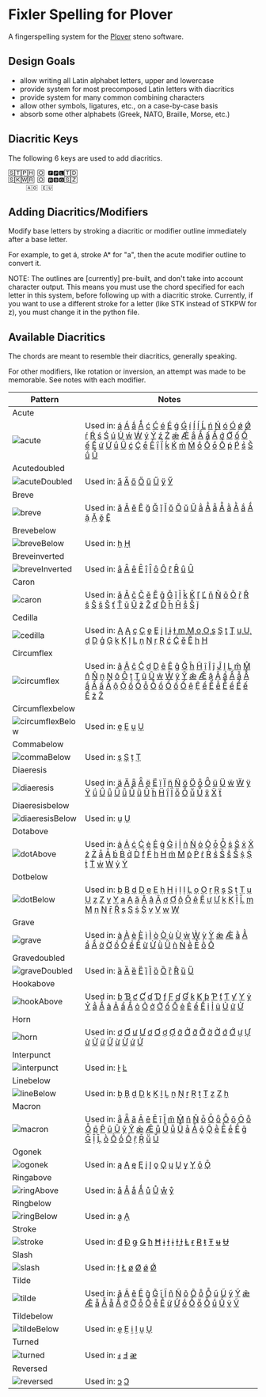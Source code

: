 
# Fixler Spelling for Plover
A fingerspelling system for the [Plover](https://www.openstenoproject.org/plover/) steno software.


## Design Goals
* allow writing all Latin alphabet letters, upper and lowercase
* provide system for most precomposed Latin letters with diacritics
* provide system for many common combining characters
* allow other symbols, ligatures, etc., on a case-by-case basis
* absorb some other alphabets (Greek, NATO, Braille, Morse, etc.)


## Diacritic Keys
The following 6 keys are used to add diacritics.
```
🅂🅃🄿🄷 🄾 🅵🅿🅻🅃🄳
🅂🄺🅆🅁 🄾 🆁🅱🅶🅂🅉
　　　🄰🄾 🄴🅄
```


## Adding Diacritics/Modifiers
Modify base letters by stroking a diacritic or modifier outline immediately after a base letter.

For example, to get á, stroke A* for "a", then the acute modifier outline to  convert it.

NOTE: The outlines are [currently] pre-built, and don't take into account character output. This means you must use the chord specified for each letter in this system, before following up with a diacritic stroke. Currently, if you want to use a different stroke for a letter (like STK instead of STKPW for z), you must change it in the python file.


## Available Diacritics
The chords are meant to resemble their diacritics, generally speaking.

For other modifiers, like rotation or inversion, an attempt was made to be memorable. See notes with each modifier.

|Pattern|Notes|
|-|-|
|Acute| |
|![acute](images/acute.png)|Used in: [á](https://en.wikipedia.org/wiki/%C3%81) [Á](https://en.wikipedia.org/wiki/%C3%81) [ǻ](https://en.wikipedia.org/wiki/%C3%85#On_computers) [Ǻ](https://en.wikipedia.org/wiki/%C3%85#On_computers) [ć](https://en.wikipedia.org/wiki/%C4%86) [Ć](https://en.wikipedia.org/wiki/%C4%86) [é](https://en.wikipedia.org/wiki/%C3%89) [É](https://en.wikipedia.org/wiki/%C3%89) [ǵ](https://en.wikipedia.org/wiki/%C7%B4) [Ǵ](https://en.wikipedia.org/wiki/%C7%B4) [í](https://en.wikipedia.org/wiki/%C3%8D) [Í](https://en.wikipedia.org/wiki/%C3%8D) [ĺ](https://en.wikipedia.org/wiki/Acute_accent) [Ĺ](https://en.wikipedia.org/wiki/Acute_accent) [ń](https://en.wikipedia.org/wiki/%C5%83) [Ń](https://en.wikipedia.org/wiki/%C5%83) [ó](https://en.wikipedia.org/wiki/%C3%93) [Ó](https://en.wikipedia.org/wiki/%C3%93) [ǿ](https://en.wikipedia.org/wiki/%C3%98#%C7%BE) [Ǿ](https://en.wikipedia.org/wiki/%C3%98#%C7%BE) [ŕ](https://en.wikipedia.org/wiki/%C5%94) [Ŕ](https://en.wikipedia.org/wiki/%C5%94) [ś](https://en.wikipedia.org/wiki/%C5%9A) [Ś](https://en.wikipedia.org/wiki/%C5%9A) [ú](https://en.wikipedia.org/wiki/%C3%9A) [Ú](https://en.wikipedia.org/wiki/%C3%9A) [ẃ](https://en.wikipedia.org/wiki/%E1%BA%82) [Ẃ](https://en.wikipedia.org/wiki/%E1%BA%82) [ý](https://en.wikipedia.org/wiki/%C3%9D) [Ý](https://en.wikipedia.org/wiki/%C3%9D) [ź](https://en.wikipedia.org/wiki/%C5%B9) [Ź](https://en.wikipedia.org/wiki/%C5%B9) [ǽ](https://en.wikipedia.org/wiki/%C3%86) [Ǽ](https://en.wikipedia.org/wiki/%C3%86) [ắ](https://www.compart.com/en/unicode/U+1EAF) [Ắ](https://www.compart.com/en/unicode/U+1EAE) [ấ](https://www.compart.com/en/unicode/U+1EA5) [Ấ](https://www.compart.com/en/unicode/U+1EA4) [ớ](https://www.compart.com/en/unicode/U+1EDB) [Ớ](https://www.compart.com/en/unicode/U+1EDA) [ố](https://www.compart.com/en/unicode/U+1ED1) [Ố](https://www.compart.com/en/unicode/U+1ED0) [ế](https://www.compart.com/en/unicode/U+1EBF) [Ế](https://www.compart.com/en/unicode/U+1EBE) [ứ](https://www.compart.com/en/unicode/U+1EE9) [Ứ](https://www.compart.com/en/unicode/U+1EE8) [ǘ](https://www.compart.com/en/unicode/U+01D8) [Ǘ](https://www.compart.com/en/unicode/U+01D7) [ḉ](https://www.compart.com/en/unicode/U+1E09) [Ḉ](https://www.compart.com/en/unicode/U+1E08) [ḗ](https://www.compart.com/en/unicode/U+1E17) [Ḗ](https://www.compart.com/en/unicode/U+1E16) [ḯ](https://www.compart.com/en/unicode/U+1E2F) [Ḯ](https://www.compart.com/en/unicode/U+1E2E) [ḱ](https://www.compart.com/en/unicode/U+1E31) [Ḱ](https://www.compart.com/en/unicode/U+1E30) [ḿ](https://www.compart.com/en/unicode/U+1E3F) [Ḿ](https://www.compart.com/en/unicode/U+1E3E) [ṍ](https://www.compart.com/en/unicode/U+1E4D) [Ṍ](https://www.compart.com/en/unicode/U+1E4C) [ṓ](https://www.compart.com/en/unicode/U+1E53) [Ṓ](https://www.compart.com/en/unicode/U+1E52) [ṕ](https://www.compart.com/en/unicode/U+1E55) [Ṕ](https://www.compart.com/en/unicode/U+1E54) [ṥ](https://www.compart.com/en/unicode/U+1E65) [Ṥ](https://www.compart.com/en/unicode/U+1E64) [ṹ](https://www.compart.com/en/unicode/U+1E79) [Ṹ](https://www.compart.com/en/unicode/U+1E78)|
|Acutedoubled| |
|![acuteDoubled](images/acuteDoubled.png)|Used in: [a̋](https://en.wikipedia.org/wiki/Double_acute_accent#Letters_with_double_acute) [A̋](https://en.wikipedia.org/wiki/Double_acute_accent#Letters_with_double_acute) [ő](https://en.wikipedia.org/wiki/%C5%90) [Ő](https://en.wikipedia.org/wiki/%C5%90) [ű](https://en.wikipedia.org/wiki/Double_acute_accent#Letters_with_double_acute) [Ű](https://en.wikipedia.org/wiki/Double_acute_accent#Letters_with_double_acute) [ӳ](https://en.wikipedia.org/wiki/Double_acute_accent#Letters_with_double_acute) [Ӳ](https://en.wikipedia.org/wiki/Double_acute_accent#Letters_with_double_acute)|
|Breve| |
|![breve](images/breve.png)|Used in: [ă](https://en.wikipedia.org/wiki/%C4%82) [Ă](https://en.wikipedia.org/wiki/%C4%82) [ĕ](https://en.wikipedia.org/wiki/Breve#Letters_with_breve) [Ĕ](https://en.wikipedia.org/wiki/Breve#Letters_with_breve) [ğ](https://en.wikipedia.org/wiki/%C4%9E) [Ğ](https://en.wikipedia.org/wiki/%C4%9E) [ĭ](https://en.wikipedia.org/wiki/Breve) [Ĭ](https://en.wikipedia.org/wiki/Breve) [ŏ](https://en.wikipedia.org/wiki/Breve) [Ŏ](https://en.wikipedia.org/wiki/Breve) [ŭ](https://en.wikipedia.org/wiki/%C5%AC) [Ŭ](https://en.wikipedia.org/wiki/%C5%AC) [ẳ](https://www.compart.com/en/unicode/U+1EB3) [Ẳ](https://www.compart.com/en/unicode/U+1EB2) [ẵ](https://www.compart.com/en/unicode/U+1EB5) [Ẵ](https://www.compart.com/en/unicode/U+1EB4) [ằ](https://www.compart.com/en/unicode/U+1EB1) [Ằ](https://www.compart.com/en/unicode/U+1EB0) [ắ](https://www.compart.com/en/unicode/U+1EAF) [Ắ](https://www.compart.com/en/unicode/U+1EAE) [ặ](https://www.compart.com/en/unicode/U+1EB7) [Ặ](https://www.compart.com/en/unicode/U+1EB6) [ḝ](https://www.compart.com/en/unicode/U+1E1D) [Ḝ](https://www.compart.com/en/unicode/U+1E1C)|
|Brevebelow| |
|![breveBelow](images/breveBelow.png)|Used in: [ḫ](https://www.compart.com/en/unicode/U+1E2B) [Ḫ](https://www.compart.com/en/unicode/U+1E2A)|
|Breveinverted| |
|![breveInverted](images/breveInverted.png)|Used in: [ȃ](https://www.compart.com/en/unicode/U+0203) [Ȃ](https://www.compart.com/en/unicode/U+0202) [ȇ](https://www.compart.com/en/unicode/U+0207) [Ȇ](https://www.compart.com/en/unicode/U+0206) [ȋ](https://www.compart.com/en/unicode/U+020B) [Ȋ](https://www.compart.com/en/unicode/U+020A) [ȏ](https://www.compart.com/en/unicode/U+020F) [Ȏ](https://www.compart.com/en/unicode/U+020E) [ȓ](https://www.compart.com/en/unicode/U+0213) [Ȓ](https://www.compart.com/en/unicode/U+0212) [ȗ](https://www.compart.com/en/unicode/U+0217) [Ȗ](https://www.compart.com/en/unicode/U+0216)|
|Caron| |
|![caron](images/caron.png)|Used in: [ǎ](https://en.wikipedia.org/wiki/Caron) [Ǎ](https://en.wikipedia.org/wiki/Caron) [č](https://en.wikipedia.org/wiki/%C4%8C) [Č](https://en.wikipedia.org/wiki/%C4%8C) [ě](https://en.wikipedia.org/wiki/%C4%9A) [Ě](https://en.wikipedia.org/wiki/%C4%9A) [ǧ](https://en.wikipedia.org/wiki/%C7%A6) [Ǧ](https://en.wikipedia.org/wiki/%C7%A6) [ǐ](https://en.wikipedia.org/wiki/Caron) [Ǐ](https://en.wikipedia.org/wiki/Caron) [ǩ](https://en.wikipedia.org/wiki/%C7%A8) [Ǩ](https://en.wikipedia.org/wiki/%C7%A8) [ľ](https://en.wikipedia.org/wiki/%C4%BD) [Ľ](https://en.wikipedia.org/wiki/%C4%BD) [ň](https://en.wikipedia.org/wiki/%C5%87) [Ň](https://en.wikipedia.org/wiki/%C5%87) [ǒ](https://en.wikipedia.org/wiki/Caron) [Ǒ](https://en.wikipedia.org/wiki/Caron) [ř](https://en.wikipedia.org/wiki/%C5%98) [Ř](https://en.wikipedia.org/wiki/%C5%98) [ŝ](https://en.wikipedia.org/wiki/%C5%9C) [Ŝ](https://en.wikipedia.org/wiki/%C5%9C) [š](https://en.wikipedia.org/wiki/%C5%A0) [Š](https://en.wikipedia.org/wiki/%C5%A0) [ť](https://en.wikipedia.org/wiki/%C5%A4) [Ť](https://en.wikipedia.org/wiki/%C5%A4) [ǔ](https://en.wikipedia.org/wiki/Caron) [Ǔ](https://en.wikipedia.org/wiki/Caron) [ž](https://en.wikipedia.org/wiki/%C5%BD) [Ž](https://en.wikipedia.org/wiki/%C5%BD) [ď](https://www.compart.com/en/unicode/U+010F) [Ď](https://www.compart.com/en/unicode/U+010E) [ȟ](https://www.compart.com/en/unicode/U+021F) [Ȟ](https://www.compart.com/en/unicode/U+021E) [ṧ](https://www.compart.com/en/unicode/U+1E67) [Ṧ](https://www.compart.com/en/unicode/U+1E66) [ǰ](https://www.compart.com/en/unicode/U+01F0)|
|Cedilla| |
|![cedilla](images/cedilla.png)|Used in: [Ą](https://en.wikipedia.org/wiki/Cedilla) [Ą](https://en.wikipedia.org/wiki/Cedilla) [ç](https://en.wikipedia.org/wiki/%C3%87) [Ç](https://en.wikipedia.org/wiki/%C3%87) [ȩ](https://en.wikipedia.org/wiki/Cedilla) [Ȩ](https://en.wikipedia.org/wiki/Cedilla) [į](https://en.wikipedia.org/wiki/Cedilla) [I̧](https://en.wikipedia.org/wiki/Cedilla) [ɨ](https://en.wikipedia.org/wiki/Cedilla) [Ɨ̧](https://en.wikipedia.org/wiki/Cedilla) [m̧](https://en.wikipedia.org/wiki/Cedilla) [M̧](https://en.wikipedia.org/wiki/Cedilla) [o̧](https://en.wikipedia.org/wiki/Cedilla) [O̧](https://en.wikipedia.org/wiki/Cedilla) [ş](https://en.wikipedia.org/wiki/%C5%9E) [Ş](https://en.wikipedia.org/wiki/%C5%9E) [ţ](https://en.wikipedia.org/wiki/%C5%A2) [Ţ](https://en.wikipedia.org/wiki/%C5%A2) [u̧](https://en.wikipedia.org/wiki/Cedilla) [U̧](https://en.wikipedia.org/wiki/Cedilla) [ḑ](https://en.wikipedia.org/wiki/%E1%B8%90) [Ḑ](https://en.wikipedia.org/wiki/%E1%B8%90) [ģ](https://en.wikipedia.org/wiki/%C4%A2) [Ģ](https://en.wikipedia.org/wiki/%C4%A2) [ķ](https://en.wikipedia.org/wiki/%C4%B6) [Ķ](https://en.wikipedia.org/wiki/%C4%B6) [ļ](https://en.wikipedia.org/wiki/Cedilla) [Ļ](https://en.wikipedia.org/wiki/Cedilla) [ņ](https://en.wikipedia.org/wiki/Cedilla) [Ņ](https://en.wikipedia.org/wiki/Cedilla) [ŗ](https://en.wikipedia.org/wiki/Cedilla) [Ŗ](https://en.wikipedia.org/wiki/Cedilla) [ḉ](https://www.compart.com/en/unicode/U+1E09) [Ḉ](https://www.compart.com/en/unicode/U+1E08) [ḝ](https://www.compart.com/en/unicode/U+1E1D) [Ḝ](https://www.compart.com/en/unicode/U+1E1C) [ḩ](https://www.compart.com/en/unicode/U+1E29) [Ḩ](https://www.compart.com/en/unicode/U+1E28)|
|Circumflex| |
|![circumflex](images/circumflex.png)|Used in: [â](https://en.wikipedia.org/wiki/%C3%82) [Â](https://en.wikipedia.org/wiki/%C3%82) [ĉ](https://en.wikipedia.org/wiki/%C4%88) [Ĉ](https://en.wikipedia.org/wiki/%C4%88) [ḓ](https://en.wikipedia.org/wiki/Circumflex) [Ḓ](https://en.wikipedia.org/wiki/Circumflex) [ê](https://en.wikipedia.org/wiki/%C3%8A) [Ê](https://en.wikipedia.org/wiki/%C3%8A) [ĝ](https://en.wikipedia.org/wiki/%C4%9C) [Ĝ](https://en.wikipedia.org/wiki/%C4%9C) [ĥ](https://en.wikipedia.org/wiki/%C4%A4) [Ĥ](https://en.wikipedia.org/wiki/%C4%A4) [î](https://en.wikipedia.org/wiki/%C3%8E) [Î](https://en.wikipedia.org/wiki/%C3%8E) [ĵ](https://en.wikipedia.org/wiki/%C4%B4) [Ĵ](https://en.wikipedia.org/wiki/%C4%B4) [ḽ](https://en.wikipedia.org/wiki/Circumflex) [Ḽ](https://en.wikipedia.org/wiki/Circumflex) [m̂](https://en.wikipedia.org/wiki/Circumflex) [M̂](https://en.wikipedia.org/wiki/Circumflex) [n̂](https://en.wikipedia.org/wiki/Circumflex) [N̂](https://en.wikipedia.org/wiki/Circumflex) [ṋ](https://en.wikipedia.org/wiki/Circumflex) [Ṋ](https://en.wikipedia.org/wiki/Circumflex) [ô](https://en.wikipedia.org/wiki/Circumflex) [Ô](https://en.wikipedia.org/wiki/Circumflex) [ṱ](https://en.wikipedia.org/wiki/Circumflex) [Ṱ](https://en.wikipedia.org/wiki/Circumflex) [û](https://en.wikipedia.org/wiki/%C3%9B) [Û](https://en.wikipedia.org/wiki/%C3%9B) [ŵ](https://en.wikipedia.org/wiki/Circumflex) [Ŵ](https://en.wikipedia.org/wiki/Circumflex) [ŷ](https://en.wikipedia.org/wiki/Circumflex) [Ŷ](https://en.wikipedia.org/wiki/Circumflex) [æ̂](https://en.wikipedia.org/wiki/%C3%86) [Æ̂](https://en.wikipedia.org/wiki/%C3%86) [ậ](https://www.compart.com/en/unicode/U+1EAD) [Ậ](https://www.compart.com/en/unicode/U+1EAC) [ẩ](https://www.compart.com/en/unicode/U+1EA9) [Ẩ](https://www.compart.com/en/unicode/U+1EA8) [ẫ](https://www.compart.com/en/unicode/U+1EAB) [Ẫ](https://www.compart.com/en/unicode/U+1EAA) [ầ](https://www.compart.com/en/unicode/U+1EA7) [Ầ](https://www.compart.com/en/unicode/U+1EA6) [ấ](https://www.compart.com/en/unicode/U+1EA5) [Ấ](https://www.compart.com/en/unicode/U+1EA4) [ộ](https://www.compart.com/en/unicode/U+1ED9) [Ộ](https://www.compart.com/en/unicode/U+1ED8) [ổ](https://www.compart.com/en/unicode/U+1ED5) [Ổ](https://www.compart.com/en/unicode/U+1ED4) [ỗ](https://www.compart.com/en/unicode/U+1ED7) [Ỗ](https://www.compart.com/en/unicode/U+1ED6) [ồ](https://www.compart.com/en/unicode/U+1ED3) [Ồ](https://www.compart.com/en/unicode/U+1ED2) [ố](https://www.compart.com/en/unicode/U+1ED1) [Ố](https://www.compart.com/en/unicode/U+1ED0) [ệ](https://www.compart.com/en/unicode/U+1EC7) [Ệ](https://www.compart.com/en/unicode/U+1EC6) [ể](https://www.compart.com/en/unicode/U+1EC3) [Ể](https://www.compart.com/en/unicode/U+1EC2) [ễ](https://www.compart.com/en/unicode/U+1EC5) [Ễ](https://www.compart.com/en/unicode/U+1EC4) [ề](https://www.compart.com/en/unicode/U+1EC1) [Ề](https://www.compart.com/en/unicode/U+1EC0) [ế](https://www.compart.com/en/unicode/U+1EBF) [Ế](https://www.compart.com/en/unicode/U+1EBE) [ẑ](https://www.compart.com/en/unicode/U+1E91) [Ẑ](https://www.compart.com/en/unicode/U+1E90)|
|Circumflexbelow| |
|![circumflexBelow](images/circumflexBelow.png)|Used in: [ḙ](https://www.compart.com/en/unicode/U+1E19) [Ḙ](https://www.compart.com/en/unicode/U+1E18) [ṷ](https://www.compart.com/en/unicode/U+1E77) [Ṷ](https://www.compart.com/en/unicode/U+1E76)|
|Commabelow| |
|![commaBelow](images/commaBelow.png)|Used in: [ș](https://en.wikipedia.org/wiki/%C8%98) [Ș](https://en.wikipedia.org/wiki/%C8%98) [ț](https://en.wikipedia.org/wiki/%C8%9A) [Ț](https://en.wikipedia.org/wiki/%C8%9A)|
|Diaeresis| |
|![diaeresis](images/diaeresis.png)|Used in: [ä](https://en.wikipedia.org/wiki/%C3%84) [Ä](https://en.wikipedia.org/wiki/%C3%84) [ǟ](https://en.wikipedia.org/wiki/Livonian_language#Alphabet) [Ǟ](https://en.wikipedia.org/wiki/Livonian_language#Alphabet) [ë](https://en.wikipedia.org/wiki/%C3%8B) [Ë](https://en.wikipedia.org/wiki/%C3%8B) [ï](https://en.wikipedia.org/wiki/%C3%8F) [Ï](https://en.wikipedia.org/wiki/%C3%8F) [n̈](https://en.wikipedia.org/wiki/N%CC%88) [N̈](https://en.wikipedia.org/wiki/N%CC%88) [ö](https://en.wikipedia.org/wiki/%C3%96) [Ö](https://en.wikipedia.org/wiki/%C3%96) [ȫ](https://en.wikipedia.org/wiki/%C3%96) [Ȫ](https://en.wikipedia.org/wiki/%C3%96) [ü](https://en.wikipedia.org/wiki/%C3%9C) [Ü](https://en.wikipedia.org/wiki/%C3%9C) [ẅ](https://en.wikipedia.org/wiki/Two_dots_(diacritic)) [Ẅ](https://en.wikipedia.org/wiki/Two_dots_(diacritic)) [ÿ](https://en.wikipedia.org/wiki/%C5%B8) [Ÿ](https://en.wikipedia.org/wiki/%C5%B8) [ǘ](https://www.compart.com/en/unicode/U+01D8) [Ǘ](https://www.compart.com/en/unicode/U+01D7) [ǖ](https://www.compart.com/en/unicode/U+01D6) [Ǖ](https://www.compart.com/en/unicode/U+01D5) [ǚ](https://www.compart.com/en/unicode/U+01DA) [Ǚ](https://www.compart.com/en/unicode/U+01D9) [ǜ](https://www.compart.com/en/unicode/U+01DC) [Ǜ](https://www.compart.com/en/unicode/U+01DB) [ḧ](https://www.compart.com/en/unicode/U+1E27) [Ḧ](https://www.compart.com/en/unicode/U+1E26) [ḯ](https://www.compart.com/en/unicode/U+1E2F) [Ḯ](https://www.compart.com/en/unicode/U+1E2E) [ṏ](https://www.compart.com/en/unicode/U+1E4F) [Ṏ](https://www.compart.com/en/unicode/U+1E4E) [ṻ](https://www.compart.com/en/unicode/U+1E7B) [Ṻ](https://www.compart.com/en/unicode/U+1E7A) [ẍ](https://www.compart.com/en/unicode/U+1E8D) [Ẍ](https://www.compart.com/en/unicode/U+1E8C) [ẗ](https://www.compart.com/en/unicode/U+1E97)|
|Diaeresisbelow| |
|![diaeresisBelow](images/diaeresisBelow.png)|Used in: [ṳ](https://www.compart.com/en/unicode/U+1E73) [Ṳ](https://www.compart.com/en/unicode/U+1E72)|
|Dotabove| |
|![dotAbove](images/dotAbove.png)|Used in: [ȧ](https://en.wikipedia.org/wiki/%C8%A6) [Ȧ](https://en.wikipedia.org/wiki/%C8%A6) [ċ](https://en.wikipedia.org/wiki/%C4%8A) [Ċ](https://en.wikipedia.org/wiki/%C4%8A) [ė](https://en.wikipedia.org/wiki/%C4%96) [Ė](https://en.wikipedia.org/wiki/%C4%96) [ġ](https://en.wikipedia.org/wiki/%C4%A0) [Ġ](https://en.wikipedia.org/wiki/%C4%A0) [i](https://en.wikipedia.org/wiki/%C4%B0) [İ](https://en.wikipedia.org/wiki/%C4%B0) [ṅ](https://en.wikipedia.org/wiki/%E1%B9%84) [Ṅ](https://en.wikipedia.org/wiki/%E1%B9%84) [ȯ](https://en.wikipedia.org/wiki/Dot_(diacritic)) [Ȯ](https://en.wikipedia.org/wiki/Dot_(diacritic)) [ȱ](https://en.wikipedia.org/wiki/Dot_(diacritic)) [Ȱ](https://en.wikipedia.org/wiki/Dot_(diacritic)) [ṡ](https://en.wikipedia.org/wiki/%E1%B9%A0) [Ṡ](https://en.wikipedia.org/wiki/%E1%B9%A0) [ẋ](https://en.wikipedia.org/wiki/%E1%BA%8A) [Ẋ](https://en.wikipedia.org/wiki/%E1%BA%8A) [ż](https://en.wikipedia.org/wiki/%C5%BB) [Ż](https://en.wikipedia.org/wiki/%C5%BB) [ǡ](https://www.compart.com/en/unicode/U+01E1) [Ǡ](https://www.compart.com/en/unicode/U+01E0) [ḃ](https://www.compart.com/en/unicode/U+1E03) [Ḃ](https://www.compart.com/en/unicode/U+1E02) [ḋ](https://www.compart.com/en/unicode/U+1E0B) [Ḋ](https://www.compart.com/en/unicode/U+1E0A) [ḟ](https://www.compart.com/en/unicode/U+1E1F) [Ḟ](https://www.compart.com/en/unicode/U+1E1E) [ḣ](https://www.compart.com/en/unicode/U+1E23) [Ḣ](https://www.compart.com/en/unicode/U+1E22) [ṁ](https://www.compart.com/en/unicode/U+1E41) [Ṁ](https://www.compart.com/en/unicode/U+1E40) [ṗ](https://www.compart.com/en/unicode/U+1E57) [Ṗ](https://www.compart.com/en/unicode/U+1E56) [ṙ](https://www.compart.com/en/unicode/U+1E59) [Ṙ](https://www.compart.com/en/unicode/U+1E58) [ṥ](https://www.compart.com/en/unicode/U+1E65) [Ṥ](https://www.compart.com/en/unicode/U+1E64) [ṧ](https://www.compart.com/en/unicode/U+1E67) [Ṧ](https://www.compart.com/en/unicode/U+1E66) [ṩ](https://www.compart.com/en/unicode/U+1E69) [Ṩ](https://www.compart.com/en/unicode/U+1E68) [ṫ](https://www.compart.com/en/unicode/U+1E6B) [Ṫ](https://www.compart.com/en/unicode/U+1E6A) [ẇ](https://www.compart.com/en/unicode/U+1E87) [Ẇ](https://www.compart.com/en/unicode/U+1E86) [ẏ](https://www.compart.com/en/unicode/U+1E8F) [Ẏ](https://www.compart.com/en/unicode/U+1E8E)|
|Dotbelow| |
|![dotBelow](images/dotBelow.png)|Used in: [ḅ](https://en.wikipedia.org/wiki/Dot_(diacritic)) [Ḅ](https://en.wikipedia.org/wiki/Dot_(diacritic)) [ḍ](https://en.wikipedia.org/wiki/%E1%B8%8C) [Ḍ](https://en.wikipedia.org/wiki/%E1%B8%8C) [ẹ](https://en.wikipedia.org/wiki/Dot_(diacritic)) [Ẹ](https://en.wikipedia.org/wiki/Dot_(diacritic)) [ḥ](https://en.wikipedia.org/wiki/Dot_(diacritic)) [Ḥ](https://en.wikipedia.org/wiki/Dot_(diacritic)) [ị](https://en.wikipedia.org/wiki/Dot_(diacritic)) [Ị](https://en.wikipedia.org/wiki/Dot_(diacritic)) [ḷ](https://en.wikipedia.org/wiki/%E1%B8%B6) [Ḷ](https://en.wikipedia.org/wiki/%E1%B8%B6) [ọ](https://en.wikipedia.org/wiki/Dot_(diacritic)) [Ọ](https://en.wikipedia.org/wiki/Dot_(diacritic)) [ṛ](https://en.wikipedia.org/wiki/%E1%B9%9A) [Ṛ](https://en.wikipedia.org/wiki/%E1%B9%9A) [ș](https://en.wikipedia.org/wiki/%E1%B9%A2) [Ș](https://en.wikipedia.org/wiki/%E1%B9%A2) [ṭ](https://en.wikipedia.org/wiki/%E1%B9%AC) [Ṭ](https://en.wikipedia.org/wiki/%E1%B9%AC) [ụ](https://en.wikipedia.org/wiki/Dot_(diacritic)) [Ụ](https://en.wikipedia.org/wiki/Dot_(diacritic)) [ẓ](https://en.wikipedia.org/wiki/%E1%BA%92) [Ẓ](https://en.wikipedia.org/wiki/%E1%BA%92) [ỵ](https://www.compart.com/en/unicode/U+1EF5) [Ỵ](https://www.compart.com/en/unicode/U+1EF4) [ạ](https://www.compart.com/en/unicode/U+1EA1) [Ạ](https://www.compart.com/en/unicode/U+1EA0) [ặ](https://www.compart.com/en/unicode/U+1EB7) [Ặ](https://www.compart.com/en/unicode/U+1EB6) [ậ](https://www.compart.com/en/unicode/U+1EAD) [Ậ](https://www.compart.com/en/unicode/U+1EAC) [ợ](https://www.compart.com/en/unicode/U+1EE3) [Ợ](https://www.compart.com/en/unicode/U+1EE2) [ộ](https://www.compart.com/en/unicode/U+1ED9) [Ộ](https://www.compart.com/en/unicode/U+1ED8) [ệ](https://www.compart.com/en/unicode/U+1EC7) [Ệ](https://www.compart.com/en/unicode/U+1EC6) [ự](https://www.compart.com/en/unicode/U+1EF1) [Ự](https://www.compart.com/en/unicode/U+1EF0) [ḳ](https://www.compart.com/en/unicode/U+1E33) [Ḳ](https://www.compart.com/en/unicode/U+1E32) [ḹ](https://www.compart.com/en/unicode/U+1E39) [Ḹ](https://www.compart.com/en/unicode/U+1E38) [ṃ](https://www.compart.com/en/unicode/U+1E43) [Ṃ](https://www.compart.com/en/unicode/U+1E42) [ṇ](https://www.compart.com/en/unicode/U+1E47) [Ṇ](https://www.compart.com/en/unicode/U+1E46) [ṝ](https://www.compart.com/en/unicode/U+1E5D) [Ṝ](https://www.compart.com/en/unicode/U+1E5C) [ṣ](https://www.compart.com/en/unicode/U+1E63) [Ṣ](https://www.compart.com/en/unicode/U+1E62) [ṩ](https://www.compart.com/en/unicode/U+1E69) [Ṩ](https://www.compart.com/en/unicode/U+1E68) [ṿ](https://www.compart.com/en/unicode/U+1E7F) [Ṿ](https://www.compart.com/en/unicode/U+1E7E) [ẉ](https://www.compart.com/en/unicode/U+1E89) [Ẉ](https://www.compart.com/en/unicode/U+1E88)|
|Grave| |
|![grave](images/grave.png)|Used in: [à](https://en.wikipedia.org/wiki/%C3%80) [À](https://en.wikipedia.org/wiki/%C3%80) [è](https://en.wikipedia.org/wiki/%C3%88) [È](https://en.wikipedia.org/wiki/%C3%88) [ì](https://en.wikipedia.org/wiki/%C3%8C) [Ì](https://en.wikipedia.org/wiki/%C3%8C) [ò](https://en.wikipedia.org/wiki/%C3%92) [Ò](https://en.wikipedia.org/wiki/%C3%92) [ù](https://en.wikipedia.org/wiki/Grave_accent) [Ù](https://en.wikipedia.org/wiki/Grave_accent) [ẁ](https://en.wikipedia.org/wiki/Grave_accent) [Ẁ](https://en.wikipedia.org/wiki/Grave_accent) [ỳ](https://en.wikipedia.org/wiki/Grave_accent) [Ỳ](https://en.wikipedia.org/wiki/Grave_accent) [æ̀](https://en.wikipedia.org/wiki/%C3%86) [Æ̀](https://en.wikipedia.org/wiki/%C3%86) [ằ](https://www.compart.com/en/unicode/U+1EB1) [Ằ](https://www.compart.com/en/unicode/U+1EB0) [ầ](https://www.compart.com/en/unicode/U+1EA7) [Ầ](https://www.compart.com/en/unicode/U+1EA6) [ờ](https://www.compart.com/en/unicode/U+1EDD) [Ờ](https://www.compart.com/en/unicode/U+1EDC) [ồ](https://www.compart.com/en/unicode/U+1ED3) [Ồ](https://www.compart.com/en/unicode/U+1ED2) [ề](https://www.compart.com/en/unicode/U+1EC1) [Ề](https://www.compart.com/en/unicode/U+1EC0) [ừ](https://www.compart.com/en/unicode/U+1EEB) [Ừ](https://www.compart.com/en/unicode/U+1EEA) [ǜ](https://www.compart.com/en/unicode/U+01DC) [Ǜ](https://www.compart.com/en/unicode/U+01DB) [ǹ](https://www.compart.com/en/unicode/U+01F9) [Ǹ](https://www.compart.com/en/unicode/U+01F8) [ḕ](https://www.compart.com/en/unicode/U+1E15) [Ḕ](https://www.compart.com/en/unicode/U+1E14) [ṑ](https://www.compart.com/en/unicode/U+1E51) [Ṑ](https://www.compart.com/en/unicode/U+1E50)|
|Gravedoubled| |
|![graveDoubled](images/graveDoubled.png)|Used in: [ȁ](https://www.compart.com/en/unicode/U+0201) [Ȁ](https://www.compart.com/en/unicode/U+0200) [ȅ](https://www.compart.com/en/unicode/U+0205) [Ȅ](https://www.compart.com/en/unicode/U+0204) [ȉ](https://www.compart.com/en/unicode/U+0209) [Ȉ](https://www.compart.com/en/unicode/U+0208) [ȍ](https://www.compart.com/en/unicode/U+020D) [Ȍ](https://www.compart.com/en/unicode/U+020C) [ȑ](https://www.compart.com/en/unicode/U+0211) [Ȑ](https://www.compart.com/en/unicode/U+0210) [ȕ](https://www.compart.com/en/unicode/U+0215) [Ȕ](https://www.compart.com/en/unicode/U+0214)|
|Hookabove| |
|![hookAbove](images/hookAbove.png)|Used in: [ɓ](https://en.wikipedia.org/wiki/%C6%81) [Ɓ](https://en.wikipedia.org/wiki/%C6%81) [ƈ](https://en.wikipedia.org/wiki/%C6%87) [Ƈ](https://en.wikipedia.org/wiki/%C6%87) [ɗ](https://en.wikipedia.org/wiki/%C6%8A) [Ɗ](https://en.wikipedia.org/wiki/%C6%8A) [ƒ](https://en.wikipedia.org/wiki/%C6%91) [Ƒ](https://en.wikipedia.org/wiki/%C6%91) [ɠ](https://en.wikipedia.org/wiki/G_with_hook) [Ɠ](https://en.wikipedia.org/wiki/G_with_hook) [ƙ](https://en.wikipedia.org/wiki/%C6%98) [Ƙ](https://en.wikipedia.org/wiki/%C6%98) [ƥ](https://en.wikipedia.org/wiki/%C6%A4) [Ƥ](https://en.wikipedia.org/wiki/%C6%A4) [ƭ](https://en.wikipedia.org/wiki/%C6%AC) [Ƭ](https://en.wikipedia.org/wiki/%C6%AC) [ƴ](https://en.wikipedia.org/wiki/%C6%B3) [Ƴ](https://en.wikipedia.org/wiki/%C6%B3) [ỷ](https://www.compart.com/en/unicode/U+1EF7) [Ỷ](https://www.compart.com/en/unicode/U+1EF6) [ẳ](https://www.compart.com/en/unicode/U+1EB3) [Ẳ](https://www.compart.com/en/unicode/U+1EB2) [ả](https://www.compart.com/en/unicode/U+1EA3) [Ả](https://www.compart.com/en/unicode/U+1EA2) [ẩ](https://www.compart.com/en/unicode/U+1EA9) [Ẩ](https://www.compart.com/en/unicode/U+1EA8) [ỏ](https://www.compart.com/en/unicode/U+1ECF) [Ỏ](https://www.compart.com/en/unicode/U+1ECE) [ở](https://www.compart.com/en/unicode/U+1EDF) [Ở](https://www.compart.com/en/unicode/U+1EDE) [ổ](https://www.compart.com/en/unicode/U+1ED5) [Ổ](https://www.compart.com/en/unicode/U+1ED4) [ẻ](https://www.compart.com/en/unicode/U+1EBB) [Ẻ](https://www.compart.com/en/unicode/U+1EBA) [ể](https://www.compart.com/en/unicode/U+1EC3) [Ể](https://www.compart.com/en/unicode/U+1EC2) [ỉ](https://www.compart.com/en/unicode/U+1EC9) [Ỉ](https://www.compart.com/en/unicode/U+1EC8) [ủ](https://www.compart.com/en/unicode/U+1EE7) [Ủ](https://www.compart.com/en/unicode/U+1EE6) [ử](https://www.compart.com/en/unicode/U+1EED) [Ử](https://www.compart.com/en/unicode/U+1EEC)|
|Horn| |
|![horn](images/horn.png)|Used in: [ơ](https://en.wikipedia.org/wiki/%C6%A0) [Ơ](https://en.wikipedia.org/wiki/%C6%A0) [ư](https://en.wikipedia.org/wiki/%C6%AF) [Ư](https://en.wikipedia.org/wiki/%C6%AF) [ơ](https://en.wikipedia.org/wiki/%C6%A0) [Ơ](https://en.wikipedia.org/wiki/%C6%A0) [ợ](https://www.compart.com/en/unicode/U+1EE3) [Ợ](https://www.compart.com/en/unicode/U+1EE2) [ở](https://www.compart.com/en/unicode/U+1EDF) [Ở](https://www.compart.com/en/unicode/U+1EDE) [ỡ](https://www.compart.com/en/unicode/U+1EE1) [Ỡ](https://www.compart.com/en/unicode/U+1EE0) [ờ](https://www.compart.com/en/unicode/U+1EDD) [Ờ](https://www.compart.com/en/unicode/U+1EDC) [ớ](https://www.compart.com/en/unicode/U+1EDB) [Ớ](https://www.compart.com/en/unicode/U+1EDA) [ự](https://www.compart.com/en/unicode/U+1EF1) [Ự](https://www.compart.com/en/unicode/U+1EF0) [ử](https://www.compart.com/en/unicode/U+1EED) [Ử](https://www.compart.com/en/unicode/U+1EEC) [ữ](https://www.compart.com/en/unicode/U+1EEF) [Ữ](https://www.compart.com/en/unicode/U+1EEE) [ừ](https://www.compart.com/en/unicode/U+1EEB) [Ừ](https://www.compart.com/en/unicode/U+1EEA) [ứ](https://www.compart.com/en/unicode/U+1EE9) [Ứ](https://www.compart.com/en/unicode/U+1EE8)|
|Interpunct| |
|![interpunct](images/interpunct.png)|Used in: [ŀ](https://en.wikipedia.org/wiki/Interpunct#Catalan) [Ŀ](https://en.wikipedia.org/wiki/Interpunct#Catalan)|
|Linebelow| |
|![lineBelow](images/lineBelow.png)|Used in: [ḇ](https://www.compart.com/en/unicode/U+1E07) [Ḇ](https://www.compart.com/en/unicode/U+1E06) [ḏ](https://www.compart.com/en/unicode/U+1E0F) [Ḏ](https://www.compart.com/en/unicode/U+1E0E) [ḵ](https://www.compart.com/en/unicode/U+1E35) [Ḵ](https://www.compart.com/en/unicode/U+1E34) [ḻ](https://www.compart.com/en/unicode/U+1E3B) [Ḻ](https://www.compart.com/en/unicode/U+1E3A) [ṉ](https://www.compart.com/en/unicode/U+1E49) [Ṉ](https://www.compart.com/en/unicode/U+1E48) [ṟ](https://www.compart.com/en/unicode/U+1E5F) [Ṟ](https://www.compart.com/en/unicode/U+1E5E) [ṯ](https://www.compart.com/en/unicode/U+1E6F) [Ṯ](https://www.compart.com/en/unicode/U+1E6E) [ẕ](https://www.compart.com/en/unicode/U+1E95) [Ẕ](https://www.compart.com/en/unicode/U+1E94) [ẖ](https://www.compart.com/en/unicode/U+1E96)|
|Macron| |
|![macron](images/macron.png)|Used in: [ǟ](https://en.wikipedia.org/wiki/Livonian_language#Alphabet) [Ǟ](https://en.wikipedia.org/wiki/Livonian_language#Alphabet) [ā](https://en.wikipedia.org/wiki/%C4%80) [Ā](https://en.wikipedia.org/wiki/%C4%80) [ē](https://en.wikipedia.org/wiki/Macron_(diacritic)) [Ē](https://en.wikipedia.org/wiki/Macron_(diacritic)) [ī](https://en.wikipedia.org/wiki/Macron_(diacritic)) [Ī](https://en.wikipedia.org/wiki/Macron_(diacritic)) [m̄](https://en.wikipedia.org/wiki/Macron_(diacritic)) [M̄](https://en.wikipedia.org/wiki/Macron_(diacritic)) [n̄](https://en.wikipedia.org/wiki/Macron_(diacritic)) [N̄](https://en.wikipedia.org/wiki/Macron_(diacritic)) [ȱ](https://en.wikipedia.org/wiki/Dot_(diacritic)) [Ȱ](https://en.wikipedia.org/wiki/Dot_(diacritic)) [ȫ](https://en.wikipedia.org/wiki/%C3%96) [Ȫ](https://en.wikipedia.org/wiki/%C3%96) [ō](https://en.wikipedia.org/wiki/Macron_(diacritic)) [Ō](https://en.wikipedia.org/wiki/Macron_(diacritic)) [ȭ](https://en.wikipedia.org/wiki/Livonian_language#Alphabet) [Ȭ](https://en.wikipedia.org/wiki/Livonian_language#Alphabet) [p̄](https://en.wikipedia.org/wiki/Macron_(diacritic)#Letter_extension) [P̄](https://en.wikipedia.org/wiki/Macron_(diacritic)#Letter_extension) [ū](https://en.wikipedia.org/wiki/Macron_(diacritic)) [Ū](https://en.wikipedia.org/wiki/Macron_(diacritic)) [ȳ](https://en.wikipedia.org/wiki/%C8%B2) [Ȳ](https://en.wikipedia.org/wiki/%C8%B2) [ǣ](https://en.wikipedia.org/wiki/%C3%86) [Ǣ](https://en.wikipedia.org/wiki/%C3%86) [ǖ](https://www.compart.com/en/unicode/U+01D6) [Ǖ](https://www.compart.com/en/unicode/U+01D5) [ǚ](https://www.compart.com/en/unicode/U+01DA) [Ǚ](https://www.compart.com/en/unicode/U+01D9) [ǡ](https://www.compart.com/en/unicode/U+01E1) [Ǡ](https://www.compart.com/en/unicode/U+01E0) [ǭ](https://www.compart.com/en/unicode/U+01ED) [Ǭ](https://www.compart.com/en/unicode/U+01EC) [ḕ](https://www.compart.com/en/unicode/U+1E15) [Ḕ](https://www.compart.com/en/unicode/U+1E14) [ḗ](https://www.compart.com/en/unicode/U+1E17) [Ḗ](https://www.compart.com/en/unicode/U+1E16) [ḡ](https://www.compart.com/en/unicode/U+1E21) [Ḡ](https://www.compart.com/en/unicode/U+1E20) [ḹ](https://www.compart.com/en/unicode/U+1E39) [Ḹ](https://www.compart.com/en/unicode/U+1E38) [ṑ](https://www.compart.com/en/unicode/U+1E51) [Ṑ](https://www.compart.com/en/unicode/U+1E50) [ṓ](https://www.compart.com/en/unicode/U+1E53) [Ṓ](https://www.compart.com/en/unicode/U+1E52) [ṝ](https://www.compart.com/en/unicode/U+1E5D) [Ṝ](https://www.compart.com/en/unicode/U+1E5C) [ṻ](https://www.compart.com/en/unicode/U+1E7B) [Ṻ](https://www.compart.com/en/unicode/U+1E7A)|
|Ogonek| |
|![ogonek](images/ogonek.png)|Used in: [ą](https://en.wikipedia.org/wiki/%C4%84) [Ą](https://en.wikipedia.org/wiki/%C4%84) [ę](https://en.wikipedia.org/wiki/%C4%98) [Ę](https://en.wikipedia.org/wiki/%C4%98) [į](https://en.wikipedia.org/wiki/%C4%AE) [Į](https://en.wikipedia.org/wiki/%C4%AE) [ǫ](https://en.wikipedia.org/wiki/%C7%AA) [Ǫ](https://en.wikipedia.org/wiki/%C7%AA) [ų](https://en.wikipedia.org/wiki/%C5%B2) [Ų](https://en.wikipedia.org/wiki/%C5%B2) [y̨](https://en.wikipedia.org/wiki/Ogonek) [Y̨](https://en.wikipedia.org/wiki/Ogonek) [ǭ](https://www.compart.com/en/unicode/U+01ED) [Ǭ](https://www.compart.com/en/unicode/U+01EC)|
|Ringabove| |
|![ringAbove](images/ringAbove.png)|Used in: [å](https://en.wikipedia.org/wiki/%C3%85) [Å](https://en.wikipedia.org/wiki/%C3%85) [ǻ](https://en.wikipedia.org/wiki/%C3%85#On_computers) [Ǻ](https://en.wikipedia.org/wiki/%C3%85#On_computers) [ů](https://en.wikipedia.org/wiki/Ring_(diacritic)) [Ů](https://en.wikipedia.org/wiki/Ring_(diacritic)) [ẘ](https://www.compart.com/en/unicode/U+1E98) [ẙ](https://www.compart.com/en/unicode/U+1E99)|
|Ringbelow| |
|![ringBelow](images/ringBelow.png)|Used in: [ḁ](https://www.compart.com/en/unicode/U+1E01) [Ḁ](https://www.compart.com/en/unicode/U+1E00)|
|Stroke| |
|![stroke](images/stroke.png)|Used in: [đ](https://en.wikipedia.org/wiki/D_with_stroke) [Đ](https://en.wikipedia.org/wiki/D_with_stroke) [ǥ](https://en.wikipedia.org/wiki/G_with_stroke) [Ǥ](https://en.wikipedia.org/wiki/G_with_stroke) [ħ](https://en.wikipedia.org/wiki/H_with_stroke) [Ħ](https://en.wikipedia.org/wiki/H_with_stroke) [ɨ](https://en.wikipedia.org/wiki/I_with_bar) [Ɨ](https://en.wikipedia.org/wiki/I_with_bar) [ɨ](https://en.wikipedia.org/wiki/Cedilla) [Ɨ̧](https://en.wikipedia.org/wiki/Cedilla) [ƚ](https://en.wikipedia.org/wiki/L_with_bar) [Ƚ](https://en.wikipedia.org/wiki/L_with_bar) [ɍ](https://en.wikipedia.org/wiki/R_with_stroke) [Ɍ](https://en.wikipedia.org/wiki/R_with_stroke) [ŧ](https://en.wikipedia.org/wiki/T_with_stroke) [Ŧ](https://en.wikipedia.org/wiki/T_with_stroke) [ʉ](https://en.wikipedia.org/wiki/U_with_bar) [Ʉ](https://en.wikipedia.org/wiki/U_with_bar)|
|Slash| |
|![slash](images/slash.png)|Used in: [ł](https://en.wikipedia.org/wiki/%C5%81) [Ł](https://en.wikipedia.org/wiki/%C5%81) [ø](https://en.wikipedia.org/wiki/%C3%98) [Ø](https://en.wikipedia.org/wiki/%C3%98) [ǿ](https://en.wikipedia.org/wiki/%C3%98#%C7%BE) [Ǿ](https://en.wikipedia.org/wiki/%C3%98#%C7%BE)|
|Tilde| |
|![tilde](images/tilde.png)|Used in: [ã](https://en.wikipedia.org/wiki/%C3%83) [Ã](https://en.wikipedia.org/wiki/%C3%83) [ẽ](https://en.wikipedia.org/wiki/%E1%BA%BC) [Ẽ](https://en.wikipedia.org/wiki/%E1%BA%BC) [g̃](https://en.wikipedia.org/wiki/G%CC%83) [G̃](https://en.wikipedia.org/wiki/G%CC%83) [ĩ](https://en.wikipedia.org/wiki/Tilde) [Ĩ](https://en.wikipedia.org/wiki/Tilde) [ñ](https://en.wikipedia.org/wiki/%C3%91) [Ñ](https://en.wikipedia.org/wiki/%C3%91) [õ](https://en.wikipedia.org/wiki/%C3%95) [Õ](https://en.wikipedia.org/wiki/%C3%95) [ȭ](https://en.wikipedia.org/wiki/Livonian_language#Alphabet) [Ȭ](https://en.wikipedia.org/wiki/Livonian_language#Alphabet) [ũ](https://en.wikipedia.org/wiki/Tilde) [Ũ](https://en.wikipedia.org/wiki/Tilde) [ỹ](https://en.wikipedia.org/wiki/Tilde) [Ỹ](https://en.wikipedia.org/wiki/Tilde) [æ̃](https://en.wikipedia.org/wiki/%C3%86) [Æ̃](https://en.wikipedia.org/wiki/%C3%86) [ẵ](https://www.compart.com/en/unicode/U+1EB5) [Ẵ](https://www.compart.com/en/unicode/U+1EB4) [ẫ](https://www.compart.com/en/unicode/U+1EAB) [Ẫ](https://www.compart.com/en/unicode/U+1EAA) [ỡ](https://www.compart.com/en/unicode/U+1EE1) [Ỡ](https://www.compart.com/en/unicode/U+1EE0) [ỗ](https://www.compart.com/en/unicode/U+1ED7) [Ỗ](https://www.compart.com/en/unicode/U+1ED6) [ễ](https://www.compart.com/en/unicode/U+1EC5) [Ễ](https://www.compart.com/en/unicode/U+1EC4) [ữ](https://www.compart.com/en/unicode/U+1EEF) [Ữ](https://www.compart.com/en/unicode/U+1EEE) [ṍ](https://www.compart.com/en/unicode/U+1E4D) [Ṍ](https://www.compart.com/en/unicode/U+1E4C) [ṏ](https://www.compart.com/en/unicode/U+1E4F) [Ṏ](https://www.compart.com/en/unicode/U+1E4E) [ṹ](https://www.compart.com/en/unicode/U+1E79) [Ṹ](https://www.compart.com/en/unicode/U+1E78) [ṽ](https://www.compart.com/en/unicode/U+1E7D) [Ṽ](https://www.compart.com/en/unicode/U+1E7C)|
|Tildebelow| |
|![tildeBelow](images/tildeBelow.png)|Used in: [ḛ](https://www.compart.com/en/unicode/U+1E1B) [Ḛ](https://www.compart.com/en/unicode/U+1E1A) [ḭ](https://www.compart.com/en/unicode/U+1E2D) [Ḭ](https://www.compart.com/en/unicode/U+1E2C) [ṵ](https://www.compart.com/en/unicode/U+1E75) [Ṵ](https://www.compart.com/en/unicode/U+1E74)|
|Turned| |
|![turned](images/turned.png)|Used in: [ⅎ](https://en.wikipedia.org/wiki/Claudian_letters) [Ⅎ](https://en.wikipedia.org/wiki/Claudian_letters) [ᴂ](https://en.wiktionary.org/wiki/%E1%B4%82#Translingual)|
|Reversed| |
|![reversed](images/reversed.png)|Used in: [ↄ](https://en.wikipedia.org/wiki/Claudian_letters) [Ↄ](https://en.wikipedia.org/wiki/Claudian_letters)|
